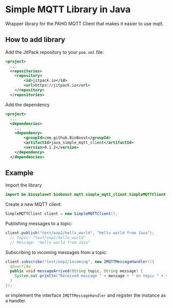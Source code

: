 # Simple MQTT Library in Java

Wrapper library for the PAHO MQTT Client that makes it easier to use mqtt.

## How to add library

Add the JitPack repository to your `pom.xml` file:

```xml
<project>
  ...
  <repositories>
    <repository>
        <id>jitpack.io</id>
        <url>https://jitpack.io</url>
    </repository>
  </repositories>
```

Add the dependency

```xml
<project>
  ...
  <dependencies>
    ...
    <dependency>
        <groupId>com.github.BioBoost</groupId>
        <artifactId>java_simple_mqtt_client</artifactId>
        <version>0.1.2</version>
    </dependency>
  </dependencies>
```

## Example

Import the library

```java
import be.biosplanet.bioboost.mqtt.simple_mqtt_client.SimpleMQTTClient;
```

Create a new MQTT client:

```java
SimpleMQTTClient client = new SimpleMQTTClient();
```

Publishing messages to a topic:

```java
client.publish("test/oop2/hello_world", "Hello world from Java");
  // Topic: "test/oop2/hello_world"
  // Message: "Hello world from Java"
```

Subscribing to incoming messages from a topic:

```java
client.subscribe("test/oop2/incoming", new IMQTTMessageHandler(){
  @Override
  public void messageArrived(String topic, String message) {
    System.out.println("Received message " + message + " on topic " + topic);
  }
});
```

or implement the interface `IMQTTMessageHandler` and register the instance as a handler.